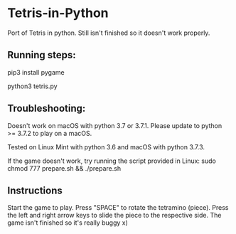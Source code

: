 # Tetris-in-Python

Port of Tetris in python.
Still isn't finished so it doesn't work properly.

## Running steps:
pip3 install pygame

python3 tetris.py


## Troubleshooting:
Doesn't work on macOS with python 3.7 or 3.7.1.
Please update to python >= 3.7.2 to play on a macOS.

Tested on Linux Mint with python 3.6 and macOS with python 3.7.3.

If the game doesn't work, try running the script provided in Linux:
sudo chmod 777 prepare.sh && ./prepare.sh


## Instructions
Start the game to play.
Press "SPACE" to rotate the tetramino (piece).
Press the left and right arrow keys to slide the piece to the respective side.
The game isn't finished so it's really buggy x)
